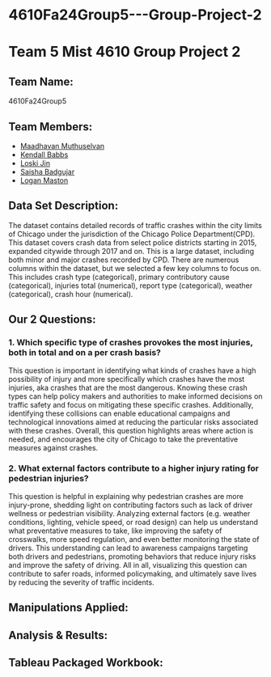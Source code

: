 # 4610Fa24Group5---Group-Project-2

<h1>Team 5 Mist 4610 Group Project 2</h1>

<h2>Team Name:</h2>
<p>4610Fa24Group5</p>

<h2>Team Members:</h2>
<ul>
  <li><a href="https://github.com/maadhavan23">Maadhavan Muthuselvan</a></li>
  <li><a href="https://github.com/kendallbabbs">Kendall Babbs</a></li>
  <li><a href="https://github.com/LoskiJin">Loski Jin</a></li>
  <li><a href="https://github.com/saishabadgujar">Saisha Badgujar</a></li>
  <li><a href="https://github.com/loganmatson">Logan Maston</a></li>
</ul>

<h2>Data Set Description:</h2>
<p>The dataset contains detailed records of traffic crashes within the city limits of Chicago under the jurisdiction of the Chicago Police Department(CPD). This dataset covers crash data from select police districts starting in 2015, expanded citywide through 2017 and on. This is a large dataset, including both minor and major crashes recorded by CPD. There are numerous columns within the dataset, but we selected a few key columns to focus on. This includes crash type (categorical), primary contributory cause (categorical), injuries total (numerical), report type (categorical), weather (categorical), crash hour (numerical).</p>


<h2>Our 2 Questions:</h2>

<h3>1. Which specific type of crashes provokes the most injuries, both in total and on a per crash basis?</h3>
<p>This question is important in identifying what kinds of crashes have a high possibility of injury and more specifically which crashes have the most injuries, aka crashes that are the most dangerous. Knowing these crash types can help policy makers and authorities to make informed decisions on traffic safety and focus on mitigating these specific crashes. Additionally, identifying these collisions can enable educational campaigns and technological innovations aimed at reducing the particular risks associated with these crashes. Overall, this question highlights areas where action is needed, and encourages the city of Chicago to take the preventative measures against crashes.</p>


<h3>2. What external factors contribute to a higher injury rating for pedestrian injuries?</h3>
<p>This question is helpful in explaining why pedestrian crashes are more injury-prone, shedding light on contributing factors such as lack of driver wellness or pedestrian visibility. Analyzing external factors (e.g. weather conditions, lighting, vehicle speed, or road design) can help us understand what preventative measures to take, like improving the safety of crosswalks, more speed regulation, and even better monitoring the state of drivers. This understanding can lead to awareness campaigns targeting both drivers and pedestrians, promoting behaviors that reduce injury risks and improve the safety of driving. All in all, visualizing this question can contribute to safer roads, informed policymaking, and ultimately save lives by reducing the severity of traffic incidents.</p>


<h2>Manipulations Applied:</h2>



<h2>Analysis & Results:</h2>



<h2>Tableau Packaged Workbook:</h2>





